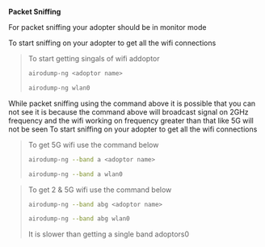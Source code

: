 **Packet Sniffing**

For packet sniffing your adopter should be in monitor mode



To start sniffing on your adopter to get all the wifi connections
> To start getting singals of wifi addoptor
> ```bash
> airodump-ng <adoptor name>
> ``` 
> ```bash
> airodump-ng wlan0
> ``` 

While packet sniffing using the command above it is possible that you can not see
it is because the command above will broadcast signal on 2GHz frequency and the wifi working on frequency greater than that
like 5G will not be seen
To start sniffing on your adopter to get all the wifi connections
> To get 5G wifi use the command below
> ```bash
> airodump-ng --band a <adoptor name>
> ``` 
> ```bash
> airodump-ng --band a wlan0
> ``` 


> To get 2 & 5G wifi use the command below
> ```bash
> airodump-ng --band abg <adoptor name>
> ``` 
> ```bash
> airodump-ng --band abg wlan0
> ``` 
> It is slower than getting a single band adoptors0
